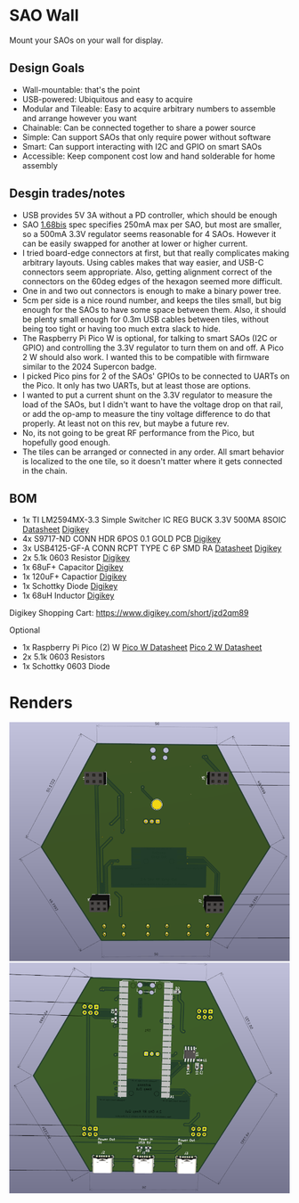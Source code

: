 # SAO Wall

Mount your SAOs on your wall for display.

## Design Goals
* Wall-mountable: that's the point
* USB-powered: Ubiquitous and easy to acquire
* Modular and Tileable: Easy to acquire arbitrary numbers to assemble and arrange however you want
* Chainable: Can be connected together to share a power source
* Simple: Can support SAOs that only require power without software
* Smart: Can support interacting with I2C and GPIO on smart SAOs
* Accessible: Keep component cost low and hand solderable for home assembly 


## Desgin trades/notes
* USB provides 5V 3A without a PD controller, which should be enough
* SAO [1.68bis](https://docs.google.com/document/u/0/d/1EJqvkkLMAPsQ9VWF5A4elWoi0qMlKyr5Giw5rqRmtnM/mobilebasic?pli=1) spec specifies 250mA max per SAO, but most are smaller, so a 500mA 3.3V regulator seems reasonable for 4 SAOs. However it can be easily swapped for another at lower or higher current.
* I tried board-edge connectors at first, but that really complicates making arbitrary layouts. Using cables makes that way easier, and USB-C connectors seem appropriate. Also, getting alignment correct of the connectors on the 60deg edges of the hexagon seemed more difficult.
* One in and two out connectors is enough to make a binary power tree.
* 5cm per side is a nice round number, and keeps the tiles small, but big enough for the SAOs to have some space between them. Also, it should be plenty small enough for 0.3m USB cables between tiles, without being too tight or having too much extra slack to hide.
* The Raspberry Pi Pico W is optional, for talking to smart SAOs (I2C or GPIO) and controlling the 3.3V regulator to turn them on and off. A Pico 2 W should also work. I wanted this to be compatible with firmware similar to the 2024 Supercon badge.
* I picked Pico pins for 2 of the SAOs' GPIOs to be connected to UARTs on the Pico. It only has two UARTs, but at least those are options.
* I wanted to put a current shunt on the 3.3V regulator to measure the load of the SAOs, but I didn't want to have the voltage drop on that rail, or add the op-amp to measure the tiny voltage difference to do that properly. At least not on this rev, but maybe a future rev.
* No, its not going to be great RF performance from the Pico, but hopefully good enough.
* The tiles can be arranged or connected in any order. All smart behavior is localized to the one tile, so it doesn't matter where it gets connected in the chain.

## BOM
* 1x TI LM2594MX-3.3 Simple Switcher IC REG BUCK 3.3V 500MA 8SOIC [Datasheet](https://www.ti.com/lit/ds/symlink/lm2594.pdf) [Digikey](https://www.digikey.com/en/products/detail/texas-instruments/LM2594MX-3-3-NOPB/366825)
* 4x S9717-ND CONN HDR 6POS 0.1 GOLD PCB [Digikey](https://www.digikey.com/en/products/detail/sullins-connector-solutions/SFH11-NBPC-D03-ST-BK/4558818)
* 3x USB4125-GF-A CONN RCPT TYPE C 6P SMD RA [Datasheet](https://mm.digikey.com/Volume0/opasdata/d220001/medias/docus/6501/USB4125%20Product%20Spec.pdf) [Digikey](https://www.digikey.com/en/products/detail/gct/USB4125-GF-A/13547388)
* 2x 5.1k 0603 Resistor [Digikey](https://www.digikey.com/en/products/detail/yageo/RC0805JR-075K1L/728338)
* 1x 68uF+ Capacitor [Digikey](https://www.digikey.com/en/products/detail/chinsan-elite/CTB1A101MCB0558/16496866)
* 1x 120uF+ Capactior [Digikey](https://www.digikey.com/en/products/detail/chemi-con/EMVE100ARA151MF80G/756835)
* 1x Schottky Diode [Digikey](https://www.digikey.com/en/products/detail/shenzhen-slkormicro-semicon-co-ltd/1N5817W/25701312)
* 1x 68uH Inductor [Digikey](https://www.digikey.com/en/products/detail/taiyo-yuden/NRS6028T680MMGJ/2665982)

Digikey Shopping Cart: https://www.digikey.com/short/jzd2qm89

Optional
* 1x Raspberry Pi Pico (2) W  [Pico W Datasheet](https://datasheets.raspberrypi.com/picow/pico-w-datasheet.pdf) [Pico 2 W Datasheet](https://datasheets.raspberrypi.com/picow/pico-2-w-datasheet.pdf)
* 2x 5.1k 0603 Resistors
* 1x Schottky 0603 Diode

# Renders
![Front Render](render-front.png)
![Back Render](render-back.png)